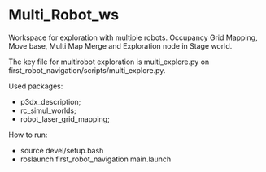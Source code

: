 # Multi_Robot_ws
Workspace for exploration with multiple robots. Occupancy Grid Mapping, Move base, Multi Map Merge and Exploration node in Stage world.

The key file for multirobot exploration is multi_explore.py on first_robot_navigation/scripts/multi_explore.py.

Used packages:
  - p3dx_description;
  - rc_simul_worlds;
  - robot_laser_grid_mapping; 

How to run:
  - source devel/setup.bash
  - roslaunch first_robot_navigation main.launch
